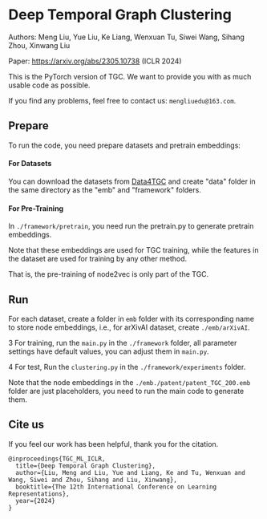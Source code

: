 # Deep Temporal Graph Clustering

Authors: Meng Liu, Yue Liu, Ke Liang, Wenxuan Tu, Siwei Wang, Sihang Zhou, Xinwang Liu

Paper: https://arxiv.org/abs/2305.10738 (ICLR 2024)

This is the PyTorch version of TGC. We want to provide you with as much usable code as possible.

If you find any problems, feel free to contact us: ```mengliuedu@163.com```.

## Prepare

To run the code, you need prepare datasets and pretrain embeddings:

#### For Datasets

You can download the datasets from [Data4TGC](https://github.com/MGitHubL/Data4TGC) and create "data" folder in the same directory as the "emb" and "framework" folders.

#### For Pre-Training

In ```./framework/pretrain```, you need run the pretrain.py to generate pretrain embeddings.

Note that these embeddings are used for TGC training, while the features in the dataset are used for training by any other method.

That is, the pre-training of node2vec is only part of the TGC.

## Run

For each dataset, create a folder in ```emb``` folder with its corresponding name to store node embeddings, i.e., for arXivAI dataset, create ```./emb/arXivAI```.

3 For training, run the ```main.py``` in the ```./framework``` folder, all parameter settings have default values, you can adjust them in ```main.py```.

4 For test, Run the ```clustering.py``` in the ```./framework/experiments``` folder.

Note that the node embeddings in the ```./emb./patent/patent_TGC_200.emb``` folder are just placeholders, you need to run the main code to generate them.


## Cite us

If you feel our work has been helpful, thank you for the citation.

```
@inproceedings{TGC_ML_ICLR,
  title={Deep Temporal Graph Clustering},
  author={Liu, Meng and Liu, Yue and Liang, Ke and Tu, Wenxuan and Wang, Siwei and Zhou, Sihang and Liu, Xinwang},
  booktitle={The 12th International Conference on Learning Representations},
  year={2024}
}
```
